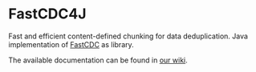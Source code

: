 # FastCDC4J
Fast and efficient content-defined chunking for data deduplication. Java implementation of [FastCDC](https://www.usenix.org/system/files/conference/atc16/atc16-paper-xia.pdf) as library.

The available documentation can be found in [our wiki](https://github.com/Zabuzard/FastCDC4J/wiki).
